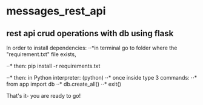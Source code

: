 # messages_rest_api
## rest api crud operations with db using flask 

In order to install dependencies: 
⋅⋅*in terminal go to folder where the "requirement.txt" file exists, 

⋅⋅* then:
pip install -r requirements.txt

⋅⋅* then: 
in Python interpreter: (python) 
  ⋅⋅* once inside type 3 commands:
   ⋅⋅* from app import db
   ⋅⋅* db.create_all()
     ⋅⋅* exit()
   
That's it- you are ready to go! 
